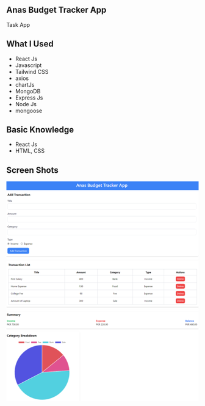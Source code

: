 

## Anas Budget Tracker App

Task App 


## What I Used
- React Js
- Javascript
- Tailwind CSS
- axios
- chartJs
- MongoDB
- Express Js
- Node Js
- mongoose

## Basic Knowledge
- React Js
- HTML, CSS

## Screen Shots

![Budget Tracker Form Screenshot](./frontend/src/assets/input.png)
![Budget Tracker List Screenshot](./frontend/src/assets/lists.png)
![Budget Tracker Summary Screenshot](./frontend/src/assets/summary.png)

